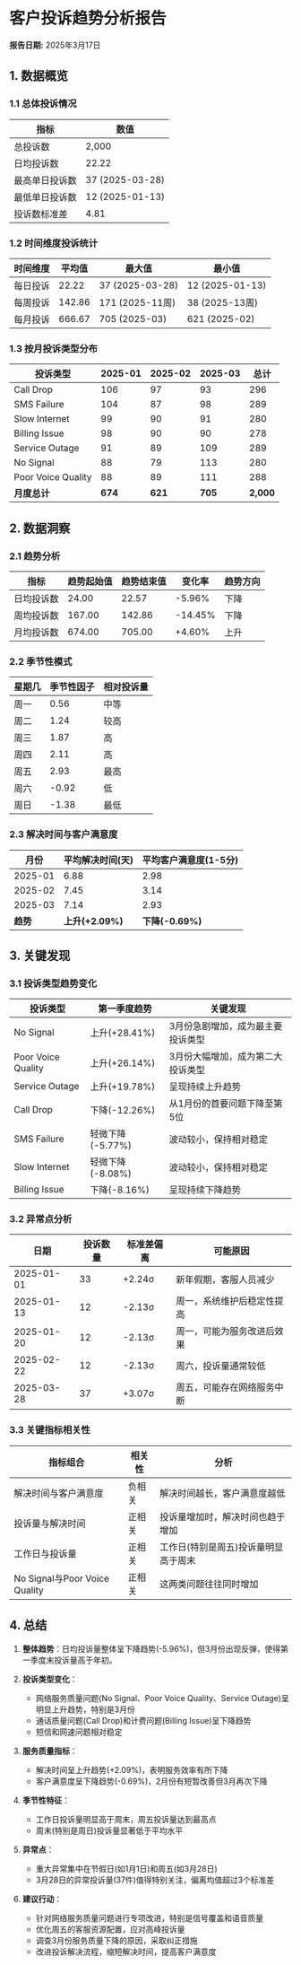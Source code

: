 # 客户投诉趋势分析报告

**报告日期:** 2025年3月17日

## 1. 数据概览

### 1.1 总体投诉情况

| 指标 | 数值 |
|------|------|
| 总投诉数 | 2,000 |
| 日均投诉数 | 22.22 |
| 最高单日投诉数 | 37 (2025-03-28) |
| 最低单日投诉数 | 12 (2025-01-13) |
| 投诉数标准差 | 4.81 |

### 1.2 时间维度投诉统计

| 时间维度 | 平均值 | 最大值 | 最小值 |
|---------|--------|--------|--------|
| 每日投诉 | 22.22 | 37 (2025-03-28) | 12 (2025-01-13) |
| 每周投诉 | 142.86 | 171 (2025-11周) | 38 (2025-13周) |
| 每月投诉 | 666.67 | 705 (2025-03) | 621 (2025-02) |

### 1.3 按月投诉类型分布

| 投诉类型 | 2025-01 | 2025-02 | 2025-03 | 总计 |
|---------|---------|---------|---------|------|
| Call Drop | 106 | 97 | 93 | 296 |
| SMS Failure | 104 | 87 | 98 | 289 |
| Slow Internet | 99 | 90 | 91 | 280 |
| Billing Issue | 98 | 90 | 90 | 278 |
| Service Outage | 91 | 89 | 109 | 289 |
| No Signal | 88 | 79 | 113 | 280 |
| Poor Voice Quality | 88 | 89 | 111 | 288 |
| **月度总计** | **674** | **621** | **705** | **2,000** |

## 2. 数据洞察

### 2.1 趋势分析

| 指标 | 趋势起始值 | 趋势结束值 | 变化率 | 趋势方向 |
|------|------------|------------|--------|----------|
| 日均投诉数 | 24.00 | 22.57 | -5.96% | 下降 |
| 周均投诉数 | 167.00 | 142.86 | -14.45% | 下降 |
| 月均投诉数 | 674.00 | 705.00 | +4.60% | 上升 |

### 2.2 季节性模式

| 星期几 | 季节性因子 | 相对投诉量 |
|--------|------------|------------|
| 周一 | 0.56 | 中等 |
| 周二 | 1.24 | 较高 |
| 周三 | 1.87 | 高 |
| 周四 | 2.11 | 高 |
| 周五 | 2.93 | 最高 |
| 周六 | -0.92 | 低 |
| 周日 | -1.38 | 最低 |

### 2.3 解决时间与客户满意度

| 月份 | 平均解决时间(天) | 平均客户满意度(1-5分) |
|------|-----------------|----------------------|
| 2025-01 | 6.88 | 2.98 |
| 2025-02 | 7.45 | 3.14 |
| 2025-03 | 7.14 | 2.93 |
| **趋势** | **上升(+2.09%)** | **下降(-0.69%)** |

## 3. 关键发现

### 3.1 投诉类型趋势变化

| 投诉类型 | 第一季度趋势 | 关键发现 |
|---------|-------------|----------|
| No Signal | 上升(+28.41%) | 3月份急剧增加，成为最主要投诉类型 |
| Poor Voice Quality | 上升(+26.14%) | 3月份大幅增加，成为第二大投诉类型 |
| Service Outage | 上升(+19.78%) | 呈现持续上升趋势 |
| Call Drop | 下降(-12.26%) | 从1月份的首要问题下降至第5位 |
| SMS Failure | 轻微下降(-5.77%) | 波动较小，保持相对稳定 |
| Slow Internet | 轻微下降(-8.08%) | 波动较小，保持相对稳定 |
| Billing Issue | 下降(-8.16%) | 呈现持续下降趋势 |

### 3.2 异常点分析

| 日期 | 投诉数量 | 标准差偏离 | 可能原因 |
|------|---------|------------|----------|
| 2025-01-01 | 33 | +2.24σ | 新年假期，客服人员减少 |
| 2025-01-13 | 12 | -2.13σ | 周一，系统维护后稳定性提高 |
| 2025-01-20 | 12 | -2.13σ | 周一，可能为服务改进后效果 |
| 2025-02-22 | 12 | -2.13σ | 周六，投诉量通常较低 |
| 2025-03-28 | 37 | +3.07σ | 周五，可能存在网络服务中断 |

### 3.3 关键指标相关性

| 指标组合 | 相关性 | 分析 |
|---------|--------|------|
| 解决时间与客户满意度 | 负相关 | 解决时间越长，客户满意度越低 |
| 投诉量与解决时间 | 正相关 | 投诉量增加时，解决时间也趋于增加 |
| 工作日与投诉量 | 正相关 | 工作日(特别是周五)投诉量明显高于周末 |
| No Signal与Poor Voice Quality | 正相关 | 这两类问题往往同时增加 |

## 4. 总结

1. **整体趋势**：日均投诉量整体呈下降趋势(-5.96%)，但3月份出现反弹，使得第一季度末投诉量高于年初。

2. **投诉类型变化**：
   - 网络服务质量问题(No Signal、Poor Voice Quality、Service Outage)呈明显上升趋势，特别是3月份
   - 通话质量问题(Call Drop)和计费问题(Billing Issue)呈下降趋势
   - 短信和网速问题相对稳定

3. **服务质量指标**：
   - 解决时间呈上升趋势(+2.09%)，表明服务效率有所下降
   - 客户满意度呈下降趋势(-0.69%)，2月份有短暂改善但3月再次下降

4. **季节性特征**：
   - 工作日投诉量明显高于周末，周五投诉量达到最高点
   - 周末(特别是周日)投诉量显著低于平均水平

5. **异常点**：
   - 重大异常集中在节假日(如1月1日)和周五(如3月28日)
   - 3月28日的异常投诉量(37件)值得特别关注，偏离均值超过3个标准差

6. **建议行动**：
   - 针对网络服务质量问题进行专项改进，特别是信号覆盖和语音质量
   - 优化周五的客服资源配置，应对高峰投诉量
   - 调查3月份服务质量下降的原因，采取纠正措施
   - 改进投诉解决流程，缩短解决时间，提高客户满意度